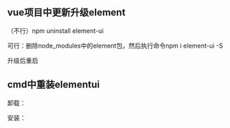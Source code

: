 ## vue项目中更新升级element

（不行）npm uninstall element-ui

可行：删除node_modules中的element包，然后执行命令npm i element-ui -S

升级后重启

## cmd中重装elementui

卸载：

安装：


















